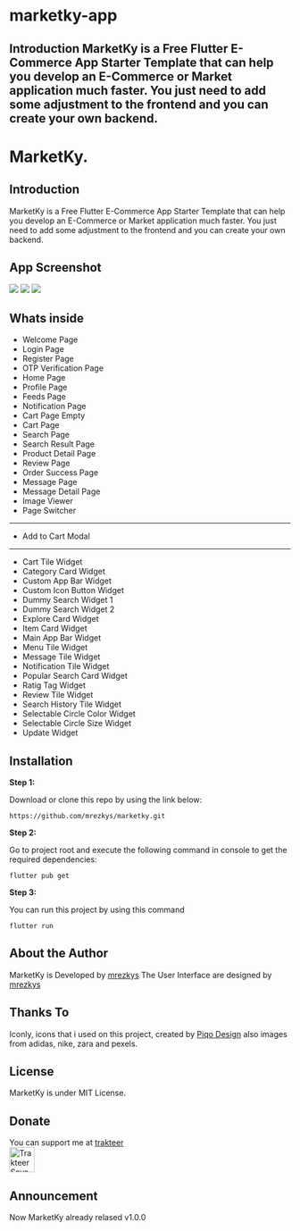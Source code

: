 # marketky-app
## Introduction  MarketKy is a Free Flutter E-Commerce App Starter Template that can help you develop an E-Commerce or Market application much faster. You just need to add some adjustment to the frontend and you can create your own backend.

# MarketKy.

## Introduction

MarketKy is a Free Flutter E-Commerce App Starter Template that can help you develop an E-Commerce or Market application much faster. You just need to add some adjustment to the frontend and you can create your own backend.

## App Screenshot
<img src="https://github.com/mrezkys/marketky/blob/main/demo/banner.jpg" width="auto" height="auto" >
<img src="https://github.com/mrezkys/marketky/blob/main/demo/shot.jpg" width="auto" height="auto" >
<img src="https://github.com/mrezkys/marketky/blob/main/demo/details.jpg" width="auto" height="auto" >

## Whats inside
- Welcome Page
- Login Page
- Register Page
- OTP Verification Page
- Home Page
- Profile Page
- Feeds Page
- Notification Page
- Cart Page Empty
- Cart Page
- Search Page
- Search Result Page
- Product Detail Page
- Review Page
- Order Success Page
- Message Page
- Message Detail Page
- Image Viewer
- Page Switcher
--------
- Add to Cart Modal
--------
- Cart Tile Widget
- Category Card Widget
- Custom App Bar Widget
- Custom Icon Button Widget
- Dummy Search Widget 1
- Dummy Search Widget 2
- Explore Card Widget
- Item Card Widget
- Main App Bar Widget
- Menu Tile Widget
- Message Tile Widget
- Notification Tile Widget
- Popular Search Card Widget
- Ratig Tag Widget
- Review Tile Widget
- Search History Tile Widget
- Selectable Circle Color Widget
- Selectable Circle Size Widget
- Update Widget


## Installation

**Step 1:**

Download or clone this repo by using the link below:

```
https://github.com/mrezkys/marketky.git
```

**Step 2:**

Go to project root and execute the following command in console to get the required dependencies: 

```
flutter pub get 
```

**Step 3:**

You can run this project by using this command

```
flutter run
```


## About the Author

MarketKy is Developed by [mrezkys](https://www.facebook.com/mrezkys12)
The User Interface are designed by [mrezkys](https://dribbble.com/mrezkys)

## Thanks To
Iconly, icons that i used on this project, created by [Piqo Design](https://www.figma.com/@piqodesign) also images from adidas, nike, zara and pexels.

## License
MarketKy is under MIT License.

## Donate
You can support me at [trakteer](https://trakteer.id/mrezkys) <br>
<a href="https://trakteer.id/mrezkys" target="_blank"><img id="wse-buttons-preview" src="https://cdn.trakteer.id/images/embed/trbtn-red-5.png" height="45" style="border: 0px; height: 45px;" alt="Trakteer Saya"></a>

## Announcement

Now MarketKy already relased v1.0.0
